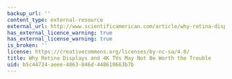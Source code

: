 ```yaml
---
backup_url: ''
content_type: external-resource
external_url: http://www.scientificamerican.com/article/why-retina-displays-4k-tvs-may-not-worth-trouble/
has_external_licence_warning: true
has_external_license_warning: true
is_broken: ''
license: https://creativecommons.org/licenses/by-nc-sa/4.0/
title: Why Retina Displays and 4K TVs May Not Be Worth the Trouble
uid: b5c44724-aeee-4863-846d-448610663b7b
---
```


